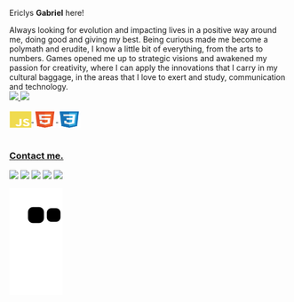 Ericlys <b>Gabriel</b> here!
<div>
  Always looking for evolution and impacting lives in a positive way around me, doing good and giving my best. Being curious made me become a polymath and erudite, I know a little bit of everything, from the arts to numbers. Games opened me up to strategic visions and awakened my passion for creativity, where I can apply the innovations that I carry in my cultural baggage, in the areas that I love to exert and study, communication and technology.</div>
<div>
  <div>
    <a href="https://github.com/GaberiBR">
    <img height="150em" src="https://github-readme-stats.vercel.app/api?username=GaberiBR&show_icons=true&theme=gruvbox&include_all_commits=true&count_private=true"/>
    <img height="150em" src="https://github-readme-stats.vercel.app/api/top-langs/?username=GaberiBR&layout=compact&langs_count=6&theme=gruvbox"/>
  </div>
  <div style="display: inline_block"><br>
    <img align="center" alt="Js" height="30" width="40" src="https://raw.githubusercontent.com/devicons/devicon/master/icons/javascript/javascript-plain.svg">
    <img align="center" alt="HTML" height="30" width="40" src="https://raw.githubusercontent.com/devicons/devicon/master/icons/html5/html5-original.svg">
    <img align="center" alt="CSS" height="30" width="40" src="https://raw.githubusercontent.com/devicons/devicon/master/icons/css3/css3-original.svg">
  </div>
</div> 
 
 <br>
 
  ### Contact me.
 
<div> 
  <a href="https://www.youtube.com/c/GaberiBR" target="_blank"><img src="https://img.shields.io/badge/YouTube-FF0000?style=for-the-badge&logo=youtube&logoColor=white" target="_blank"></a>
  <a href="https://www.instagram.com/gaberibr" target="_blank"><img src="https://img.shields.io/badge/-Instagram-%23E4405F?style=for-the-badge&logo=instagram&logoColor=white" target="_blank"></a>
 <a href="https://discord.gg/UpWte22g4h" target="_blank"><img src="https://img.shields.io/badge/Discord-7289DA?style=for-the-badge&logo=discord&logoColor=white" target="_blank"></a> 
  <a href = "mailto:ericlysgabrielbr@gmail.com"><img src="https://img.shields.io/badge/-Gmail-%23333?style=for-the-badge&logo=gmail&logoColor=white" target="_blank"></a>
  <a href="https://www.linkedin.com/in/ericlysgabriel" target="_blank"><img src="https://img.shields.io/badge/-LinkedIn-%230077B5?style=for-the-badge&logo=linkedin&logoColor=white" target="_blank"></a> 
 
  ![Snake animation](https://github.com/GaberiBR/GaberiBR/blob/output/github-contribution-grid-snake.svg)

</div>
